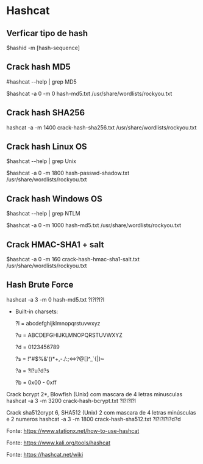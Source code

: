 # Hashcat

## Verficar tipo de hash

$hashid -m [hash-sequence]

## Crack hash MD5

#hashcat --help | grep MD5

$hashcat -a 0 -m 0 hash-md5.txt /usr/share/wordlists/rockyou.txt

## Crack hash SHA256

hashcat -a -m 1400 crack-hash-sha256.txt /usr/share/wordlists/rockyou.txt

## Crack hash Linux OS

$hashcat --help | grep Unix

$hashcat -a 0 -m 1800 hash-passwd-shadow.txt /usr/share/wordlists/rockyou.txt

## Crack hash Windows OS

$hashcat --help | grep NTLM

$hashcat -a 0 -m 1000 hash-md5.txt /usr/share/wordlists/rockyou.txt

## Crack HMAC-SHA1 + salt

$hashcat -a 0 -m 160 crack-hash-hmac-sha1-salt.txt /usr/share/wordlists/rockyou.txt

## Hash Brute Force

hashcat -a 3 -m 0 hash-md5.txt ?l?l?l?l

* Built-in charsets:

   ?l = abcdefghijklmnopqrstuvwxyz

   ?u = ABCDEFGHIJKLMNOPQRSTUVWXYZ

   ?d = 0123456789

   ?s =  !"#$%&'()*+,-./:;<=>?@[\]^_`{|}~

   ?a = ?l?u?d?s

   ?b = 0x00 - 0xff


Crack bcrypt $2*$, Blowfish (Unix) com mascara de 4 letras minusculas
hashcat -a 3 -m 3200 crack-hash-bcrypt.txt ?l?l?l?l

Crack sha512crypt $6$, SHA512 (Unix) 2 com mascara de 4 letras minúsculas e 2 numeros
hashcat -a 3 -m 1800 crack-hash-sha512.txt ?l?l?l?l?d?d

Fonte: https://www.stationx.net/how-to-use-hashcat

Fonte: https://www.kali.org/tools/hashcat

Fonte: https://hashcat.net/wiki
